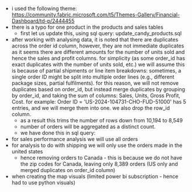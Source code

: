 - i used the following theme: https://community.fabric.microsoft.com/t5/Themes-Gallery/Financial-Dashboard/td-p/2444455
- there is a typo for one product in the products and sales tables
	- first let us update this, using sql query: update_candy_products.sql
- after working with analysing data, it is noted that there are duplicates across the order id column, however, they are not immediate duplicates as it seems there are different amounts for the number of units sold and hence the sales and profit columns. for simplicity (as some order_id has exact duplicates with the number of units sold, etc.) we will assume this is because of partial shipments or line item breakdowns: sometimes, a single order ID might be split into multiple order lines (e.g., different package sizes, partial fulfilments). for this reason, we will not remove duplicates based on order_id, but instead merge duplicates by grouping by order_id, and taking the sum of columns: Sales, Units, Gross Profit, Cost. for example: Order ID = 'US-2024-104731-CHO-FUD-51000' has 5 entries, and we will merge them into one. we also drop the row_id column.
	- as a result this trims the number of rows down from 10,194 to 8,549
	- number of orders will be aggregated as a distinct count.
	- we have done this in sql query: 
- for sales performance analysis we will use all orders
- for analysis to do with shipping we will only use the orders made in the united states
	- hence removing orders to Canada - this is because we do not have the zip codes for Canada, leaving only 8,389 orders (US only and merged duplicates on order_id column)
- when creating the map visuals (limited power bi subscription - hence had to use python visuals)